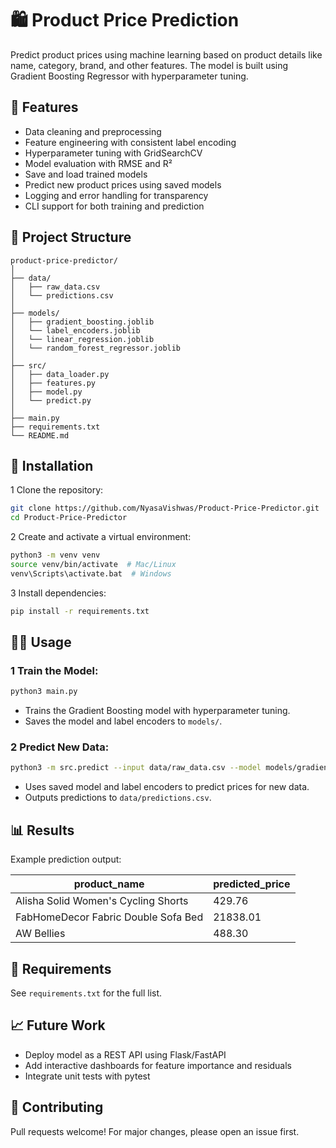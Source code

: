 # 🛍️ Product Price Prediction

Predict product prices using machine learning based on product details like name, category, brand, and other features. The model is built using Gradient Boosting Regressor with hyperparameter tuning.

## 🚀 Features

- Data cleaning and preprocessing
- Feature engineering with consistent label encoding
- Hyperparameter tuning with GridSearchCV
- Model evaluation with RMSE and R²
- Save and load trained models
- Predict new product prices using saved models
- Logging and error handling for transparency
- CLI support for both training and prediction

## 📂 Project Structure

```text
product-price-predictor/
│
├── data/
│   ├── raw_data.csv
│   └── predictions.csv
│
├── models/
│   ├── gradient_boosting.joblib
│   └── label_encoders.joblib
│   └── linear_regression.joblib
│   └── random_forest_regressor.joblib
│
├── src/
│   ├── data_loader.py
│   ├── features.py
│   ├── model.py
│   └── predict.py
│
├── main.py
├── requirements.txt
└── README.md
```

## 🔧 Installation

1️ Clone the repository:
```bash
git clone https://github.com/NyasaVishwas/Product-Price-Predictor.git
cd Product-Price-Predictor
```

2️ Create and activate a virtual environment:
```bash
python3 -m venv venv
source venv/bin/activate  # Mac/Linux
venv\Scripts\activate.bat  # Windows
```

3️ Install dependencies:
```bash
pip install -r requirements.txt
```

## 🏃‍♀️ Usage

### 1️ Train the Model:
```bash
python3 main.py
```
- Trains the Gradient Boosting model with hyperparameter tuning.
- Saves the model and label encoders to `models/`.

### 2️ Predict New Data:
```bash
python3 -m src.predict --input data/raw_data.csv --model models/gradient_boosting.joblib --encoder models/label_encoders.joblib --output data/predictions.csv
```
- Uses saved model and label encoders to predict prices for new data.
- Outputs predictions to `data/predictions.csv`.

## 📊 Results

Example prediction output:

| product_name                           | predicted_price |
|----------------------------------------|-----------------|
| Alisha Solid Women's Cycling Shorts    | 429.76          |
| FabHomeDecor Fabric Double Sofa Bed    | 21838.01        |
| AW Bellies                             | 488.30          |

## 🧩 Requirements

See `requirements.txt` for the full list.

## 📈 Future Work

- Deploy model as a REST API using Flask/FastAPI
- Add interactive dashboards for feature importance and residuals
- Integrate unit tests with pytest

## 🤝 Contributing

Pull requests welcome! For major changes, please open an issue first.
